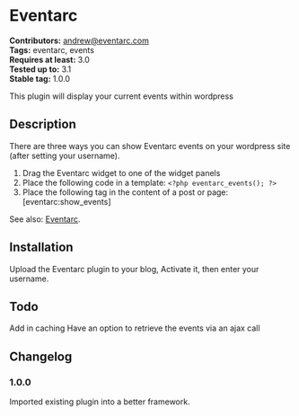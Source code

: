 # Eventarc
**Contributors:** andrew@eventarc.com  
**Tags:** eventarc, events  
**Requires at least:** 3.0  
**Tested up to:** 3.1  
**Stable tag:** 1.0.0  

This plugin will display your current events within wordpress

## Description
There are three ways you can show Eventarc events on your wordpress site (after setting your username).

1. Drag the Eventarc widget to one of the widget panels
2. Place the following code in a template: `<?php eventarc_events(); ?>`
3. Place the following tag in the content of a post or page: [eventarc:show_events]

See also: [Eventarc](http://www.eventarc.com/).


## Installation
Upload the Eventarc plugin to your blog, Activate it, then enter your username.


## Todo
Add in caching
Have an option to retrieve the events via an ajax call


## Changelog
### 1.0.0
Imported existing plugin into a better framework.


